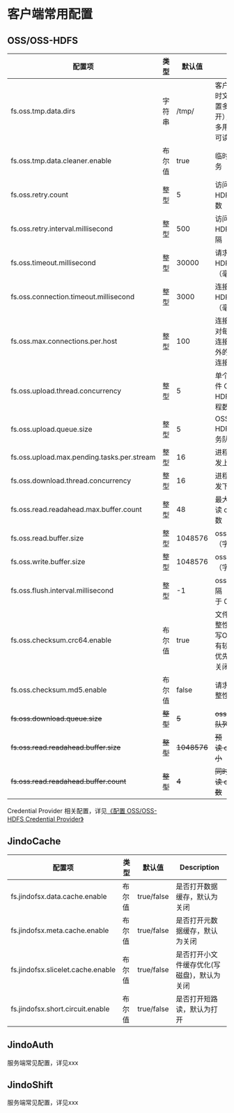 # 客户端常用配置

## OSS/OSS-HDFS

|  配置项  |  类型  |  默认值  |  说明  |  版本  |
| --- | --- | --- | --- | --- |
|  fs.oss.tmp.data.dirs  |  字符串  |  /tmp/  |  客户端写入时的临时文件目录，可配置多个（逗号隔开），会轮流写入，多用户环境需配置可读写权限  |  4.3.0+ |
|  fs.oss.tmp.data.cleaner.enable  |  布尔值  |  true  |  临时文件自清理服务  |  4.3.0+|
|  fs.oss.retry.count  |  整型  |  5  |  访问 OSS/OSS-HDFS 失败重试次数  |  4.3.0+ |
|  fs.oss.retry.interval.millisecond  |  整型  |  500  |  访问 OSS/OSS-HDFS 失败重试间隔（毫秒）  |  4.3.0+ |
|  fs.oss.timeout.millisecond  |  整型  |  30000  |  请求 OSS/OSS-HDFS 超时时间（毫秒）  |  4.3.0+ |
|  fs.oss.connection.timeout.millisecond  |  整型  |  3000  |  连接 OSS/OSS-HDFS 超时时间（毫秒）  |  4.3.0+|
|  fs.oss.max.connections.per.host  |  整型  |  100  |  连接 oss 的连接池对每个host的最大连接数（超过阈值外的连接会使用短连接）  |  4.3.0+ |
|  fs.oss.upload.thread.concurrency  |  整型  |  5  |  单个文件 OSS/OSS-HDFS 并发上传线程数  |  4.3.0+ |
|  fs.oss.upload.queue.size  |  整型  |  5  |  OSS/OSS-HDFS 并发上传任务队列大小  |  4.3.0+ |
|  fs.oss.upload.max.pending.tasks.per.stream  |  整型  |  16  |  进程内 oss 最大并发上传任务数  |  4.3.0+ |
|  fs.oss.download.thread.concurrency  |  整型  |  16  |  进程内 oss 最大并发下载任务数  |  4.3.0+ |
|  fs.oss.read.readahead.max.buffer.count  |  整型  |  48  |  最大同时预读 oss 的 buffer 个数  |  4.5.1+ |
|  fs.oss.read.buffer.size  |  整型  |  1048576  |  oss 读缓冲区大小（字节）  |  4.3.0+ |
|  fs.oss.write.buffer.size  |  整型  |  1048576  |  oss 写缓冲区大小（字节）  |  4.3.0+ |
|  fs.oss.flush.interval.millisecond  |  整型  |  -1  |  oss 刷新缓冲区间隔（毫秒），小于 0 时不生效  |  4.3.0+  |
|  fs.oss.checksum.crc64.enable  |  布尔值  |  true  |  文件级别 crc64 完整性校验，目前对写OSS-HDFS性能有较大影响，性能优先场景可以考虑关闭。  |  4.6.0+  |
|  fs.oss.checksum.md5.enable  |  布尔值  |  false  |  请求级别 md5 完整性校验  |  4.6.0+  |
|  ~~fs.oss.download.queue.size~~  |  ~~整型~~  |  ~~5~~  |  ~~oss 并发下载任务队列大小~~  |  ~~4.3.0-4.5.0~~  |
|  ~~fs.oss.read.readahead.buffer.size~~  |  ~~整型~~  |  ~~1048576~~  |  ~~预读 oss 的 buffer 大小~~  |  ~~4.3.0-4.5.0版本~~  |
|  ~~fs.oss.read.readahead.buffer.count~~  |  ~~整型~~  |  ~~4~~  |  ~~同时预读 oss 的 buffer 个数~~  |  ~~4.3.0-4.5.0版本~~  |

Credential Provider 相关配置，详见[《配置 OSS/OSS-HDFS Credential Provider》](./jindosdk_credential_provider.md)

## JindoCache

| 配置项     |  类型 | 默认值 | Description  |
| --- | --- | --- | --- |
| fs.jindofsx.data.cache.enable | 布尔值  | true/false        | 是否打开数据缓存，默认为关闭      |
| fs.jindofsx.meta.cache.enable | 布尔值  | true/false        | 是否打开元数据缓存，默认为关闭      |
| fs.jindofsx.slicelet.cache.enable | 布尔值  | true/false        | 是否打开小文件缓存优化(写磁盘)，默认为关闭   |
| fs.jindofsx.short.circuit.enable | 布尔值  | true/false        | 是否打开短路读，默认为打开     |

## JindoAuth

服务端常见配置，详见xxx

## JindoShift

服务端常见配置，详见xxx